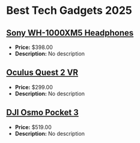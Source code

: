 # Best Tech Gadgets 2025

## [Sony WH-1000XM5 Headphones](https://www.amazon.com/dp/B09XS7JWHH?tag=mychanneld-20)
- **Price:** $398.00
- **Description:** No description

## [Oculus Quest 2 VR](https://www.amazon.com/dp/B099VMT8VZ?tag=mychanneld-20)
- **Price:** $299.00
- **Description:** No description

## [DJI Osmo Pocket 3](https://www.amazon.com/dp/B0CJHCDH15?tag=mychanneld-20)
- **Price:** $519.00
- **Description:** No description

